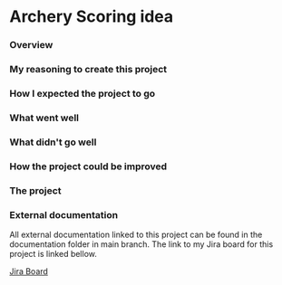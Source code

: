 # Archery Scoring idea

### Overview




### My reasoning to create this project



### How I expected the project to go


### What went well



### What didn't go well



### How the project could be improved



### The project


### External documentation
All external documentation linked to this project can be found in the documentation folder in main branch. The link to my Jira board for this project is linked bellow.

[Jira Board](https://dylan-patel.atlassian.net/jira/software/projects/AP/boards/5 "Dylan's Archery Project Jira Board")
